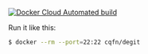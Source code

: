 [![Docker Cloud Automated build](https://img.shields.io/docker/cloud/automated/cqfn/degit)](https://hub.docker.com/r/cqfn/degit)

Run it like this:

```bash
$ docker --rm --port=22:22 cqfn/degit
```